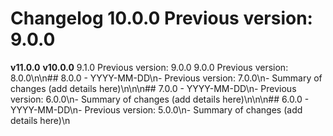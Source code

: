 # Changelog  10.0.0      Previous version: 9.0.0
**v11.0.0**
**v10.0.0**  9.1.0      Previous version: 9.0.0  9.0.0      Previous version: 8.0.0\n\n## 8.0.0 - YYYY-MM-DD\n- Previous version: 7.0.0\n- Summary of changes (add details here)\n\n\n## 7.0.0 - YYYY-MM-DD\n- Previous version: 6.0.0\n- Summary of changes (add details here)\n\n\n## 6.0.0 - YYYY-MM-DD\n- Previous version: 5.0.0\n- Summary of changes (add details here)\n